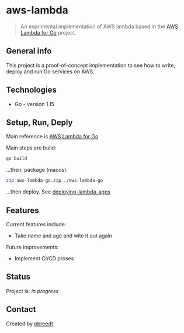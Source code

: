# aws-lambda
> An exprimental implementation of AWS lambda based in the [AWS Lambda for Go](https://github.com/aws/aws-lambda-go) project.

## General info
This project is a proof-of-concept implementation to see how to write, deploy and run Go services on AWS.

## Technologies
* Go - version 1.15

## Setup, Run, Deply
Main reference is [AWS Lambda for Go](https://github.com/aws/aws-lambda-go)

Main steps are build:
```bash
go build
```

...then, package (macos):

```bash
zip aws-lambda-go.zip ./aws-lambda-go 
```

...then deploy. See [deploying-lambda-apps](https://docs.aws.amazon.com/lambda/latest/dg/deploying-lambda-apps.html)

## Features
Current features include:
* Take name and age and wite it out again

Future improvements:
* Implement CI/CD proses

## Status
Project is: _in progress_

## Contact
Created by [pbreedt](mailto:petrus.breedt@gmail.com)